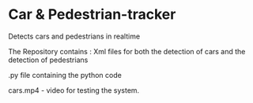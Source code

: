# Car & Pedestrian-tracker
Detects cars and pedestrians in realtime

The Repository contains :
Xml files for both the detection of cars and the detection of pedestrians

.py file containing the python code

cars.mp4 - video for testing the system.
